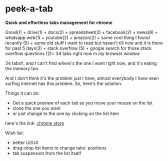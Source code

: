 # peek-a-tab
**Quick and effortless tabs management for chrome**

Gmail(1) + drive(1) + docs(2) + spreadsheet(2) + facebook(2) + news(6) + whatsapp web(1) + youtube(2) + amazon(2) + some cool thing I found recently (5) + some old stuff I want to read but haven't till now and it is there for past 5 days(3) + stack overflow (5) + google search for those stack overflow questions (2)= 34 tabs right now in my browser window

34 tabs!!, and I can't find where's the one I want right now, and it's eating the memory too.

And I don't think it's the problem just I have, almost everybody I have seen surfing internet has this problem. So, here's the solution.

Things it can do:
* Get a quick preview of each tab as you move your mouse on the list
* close the one you want 
* or just change to the one by clicking on the list item

here's the link: [chrome store](https://chrome.google.com/webstore/detail/peek-a-tab/nnpdamdaknpnohmlbnmgphiodghbohop)

Wish list:
* better UI/UX
* drag-drop list items to change tabs' positions
* tab suspension from the list itself
